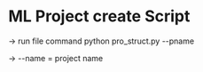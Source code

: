 # ML Project create Script

-> run file command
python pro_struct.py --pname <Project name>

-> --name = project name

